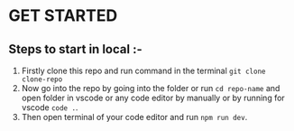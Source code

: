 # GET STARTED

## Steps to start in local :-

1. Firstly clone this repo and run command in the terminal ```git clone clone-repo```
2. Now go into the repo by going into the folder or run ```cd repo-name``` and open folder in vscode or any code editor by manually or by running for vscode ```code .```.
3. Then open terminal of your code editor and run ```npm run dev```. 
